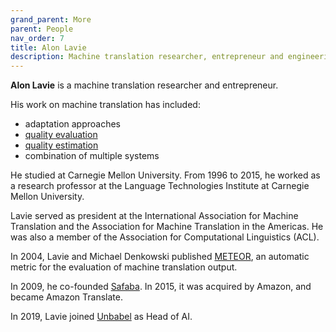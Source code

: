 ```yaml
---
grand_parent: More
parent: People
nav_order: 7
title: Alon Lavie
description: Machine translation researcher, entrepreneur and engineering director
---
```


**Alon Lavie** is a machine translation researcher and entrepreneur.

His work on machine translation has included:
* adaptation approaches
* [quality evaluation](/../quality/quality-evaluation.md)
* [quality estimation](/../quality/quality-estimation.md)
* combination of multiple systems

He studied at Carnegie Mellon University.  From 1996 to 2015, he worked as a research professor at the Language Technologies Institute at Carnegie Mellon University.

Lavie served as president at the International Association for Machine Translation and the Association for Machine
Translation in the Americas. He was also a member of the Association for Computational Linguistics (ACL).

In 2004, Lavie and Michael Denkowski published [METEOR](/../building-and-research/metrics/meteor.md), an automatic metric
for the evaluation of machine translation output.

In 2009, he co-founded [Safaba](/../industry/companies.md#safaba). In 2015, it was acquired by Amazon, and became Amazon Translate.

In 2019, Lavie joined [Unbabel](/../industry/companies.md#unbabel) as Head of AI.
